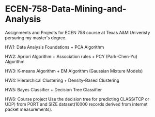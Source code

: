 # ECEN-758-Data-Mining-and-Analysis
Assignments and Projects for ECEN 758 course at Texas A&M Univeristy persuring my master's degree.

HW1: Data Analysis Foundations + PCA Algorithm

HW2: Apriori Algorithm + Association rules + PCY (Park-Chen-Yu) Algorithm

HW3: K-means Algorithm + EM Algorithm (Gaussian Mixture Models)

HW4: Hierarchical Clustering + Density-Based Clustering

HW5: Bayes Classifier + Decision Tree Classifier

HW6: Course project
Use the decision tree for predicting CLASS(TCP or UDP) from PORT and SIZE dataset(10000 records derived from internet packet measurements).  
